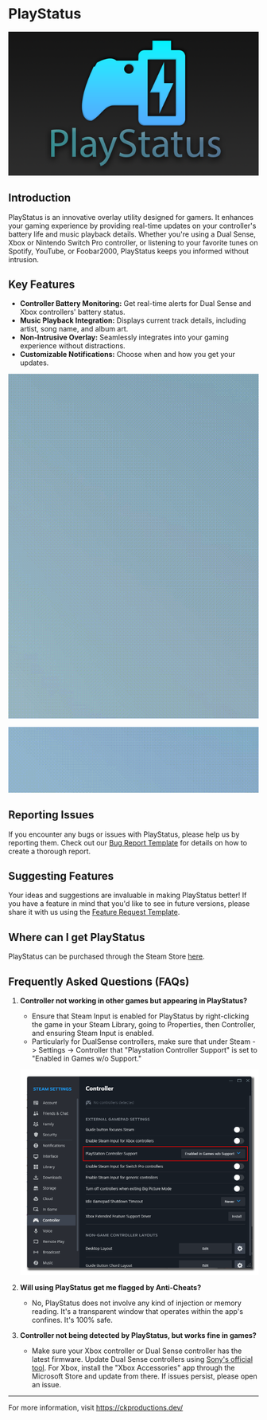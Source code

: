 # PlayStatus

![](./Images/maincapsule.png)

## Introduction
PlayStatus is an innovative overlay utility designed for gamers. It enhances your gaming experience by providing real-time updates on your controller's battery life and music playback details. Whether you're using a Dual Sense, Xbox or Nintendo Switch Pro controller, or listening to your favorite tunes on Spotify, YouTube, or Foobar2000, PlayStatus keeps you informed without intrusion.

## Key Features
- **Controller Battery Monitoring:** Get real-time alerts for Dual Sense and Xbox controllers' battery status.
- **Music Playback Integration:** Displays current track details, including artist, song name, and album art.
- **Non-Intrusive Overlay:** Seamlessly integrates into your gaming experience without distractions.
- **Customizable Notifications:** Choose when and how you get your updates.

![](./Images/controller.gif)

![](./Images/music.gif)

## Reporting Issues
If you encounter any bugs or issues with PlayStatus, please help us by reporting them. Check out our [Bug Report Template](./BugReport-Template.md) for details on how to create a thorough report.

## Suggesting Features
Your ideas and suggestions are invaluable in making PlayStatus better! If you have a feature in mind that you'd like to see in future versions, please share it with us using the [Feature Request Template](./FeatureRequest-Template.md).

## Where can I get PlayStatus
PlayStatus can be purchased through the Steam Store [here](https://store.steampowered.com/app/2752040).

## Frequently Asked Questions (FAQs)
1. **Controller not working in other games but appearing in PlayStatus?**
   - Ensure that Steam Input is enabled for PlayStatus by right-clicking the game in your Steam Library, going to Properties, then Controller, and ensuring Steam Input is enabled.
   - Particularly for DualSense controllers, make sure that under Steam -> Settings -> Controller
   that "Playstation Controller Support" is set to "Enabled in Games w/o Support."

   ![](./Images/dualsenseconfig.png)

2. **Will using PlayStatus get me flagged by Anti-Cheats?**
   - No, PlayStatus does not involve any kind of injection or memory reading. It's a transparent window that operates within the app's confines. It's 100% safe.

3. **Controller not being detected by PlayStatus, but works fine in games?**
   - Make sure your Xbox controller or Dual Sense controller has the latest firmware. Update Dual Sense controllers using [Sony's official tool](https://controller.dl.playstation.net/controller/lang/en/fwupdater.html). For Xbox, install the "Xbox Accessories" app through the Microsoft Store and update from there. If issues persist, please open an issue.

---

For more information, visit https://ckproductions.dev/
